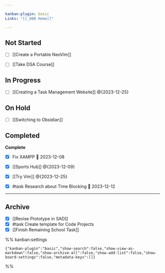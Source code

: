 ```yaml
---

kanban-plugin: basic
Links: "[[_000 Home]]"

---
```


## Not Started

- [ ] [[Create a Portable NeoVim]]
- [ ] [[Take DSA Course]]


## In Progress

- [ ] [[Creating a Task Management Website]] @{2023-12-25}


## On Hold

- [ ] [[Switching to Obsidian]]


## Completed

**Complete**
- [x] Fix XAMPP 📅 2023-12-08
- [x] [[Sports Hub]] @{2023-12-09}
- [x] [[Try Vim]] @{2023-12-25}
- [x] #task Research about Time Blocking 📅 2023-12-12


***

## Archive

- [x] [[Revise Prototype in SAD]]
- [x] #task Create template for Code Projects
- [x] [[Finish Remaining School Task]]

%% kanban:settings
```
{"kanban-plugin":"basic","show-search":false,"show-view-as-markdown":false,"show-archive-all":false,"show-add-list":false,"show-board-settings":false,"metadata-keys":[]}
```
%%